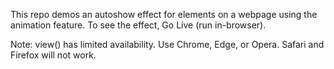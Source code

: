 This repo demos an autoshow effect for elements on a webpage using the animation feature. To see the effect, Go Live (run in-browser).

Note: view() has limited availability. Use Chrome, Edge, or Opera. Safari and Firefox will not work.

